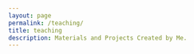 ```yaml
---
layout: page
permalink: /teaching/
title: teaching
description: Materials and Projects Created by Me.
---
```

